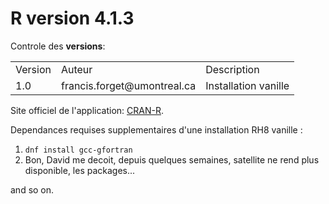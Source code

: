 
# R version 4.1.3

Controle des **versions**:

<table>
<tr>
    <td>Version</td><td>Auteur</td><td>Description</td>
</tr><tr>
    <td>1.0</td><td>francis.forget@umontreal.ca</td><td>Installation vanille
</tr>
</table>

Site officiel de l'application: [CRAN-R](https://cran.r-project.org/).

Dependances requises supplementaires d'une installation RH8 vanille :
1. `dnf install gcc-gfortran`
2. Bon, David me decoit, depuis quelques semaines, satellite ne rend plus disponible, les packages...


and so on. 